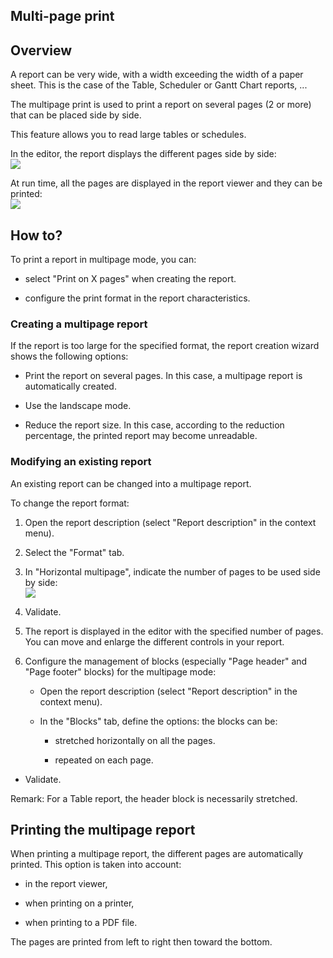 
## Multi-page print
			

<a name="NOTE1"></a>
<a name="NOTE1_1"></a>


## Overview
<a name="overview_ELTTEXTE000130"></a>
A report can be very wide, with a width exceeding the width of a paper sheet. This is the case of the Table, Scheduler or Gantt Chart reports, ...

The multipage print is used to print a report on several pages (2 or more) that can be placed side by side. 

This feature allows you to read large tables or schedules. 

In the editor, the report displays the different pages side by side: <br>![](https://doc.pcsoft.fr/en-US/images/image.awp?langid=3&name=Etat_Multipage_Editeur.gif&type=thumb)


At run time, all the pages are displayed in the report viewer and they can be printed: <br>![](https://doc.pcsoft.fr/en-US/images/image.awp?langid=3&name=Etat_Multipage_Go.gif&type=thumb)


<a name="NOTE2"></a>
<a name="NOTE2_1"></a>


## How to?
<a name="how_ELTTEXTE000154"></a>
To print a report in multipage mode, you can: 

- select "Print on X pages" when creating the report. 

- configure the print format in the report characteristics. 



<a name="NOTE2_2"></a>


### Creating a multipage report
<a name="creating_multipage_report_ELTPARAGRAPHE000034"></a>

If the report is too large for the specified format, the report creation wizard shows the following options: 

- Print the report on several pages. In this case, a multipage report is automatically created. 

- Use the landscape mode. 

- Reduce the report size. In this case, according to the reduction percentage, the printed report may become unreadable. 



<a name="NOTE2_3"></a>


### Modifying an existing report
<a name="modifying_existing_report_ELTPARAGRAPHE000045"></a>

An existing report can be changed into a multipage report. 

To change the report format: 

1. Open the report description (select "Report description" in the context menu). 

2. Select the "Format" tab. 

3. In "Horizontal multipage", indicate the number of pages to be used side by side: <br>![](https://doc.pcsoft.fr/en-US/images/image.awp?langid=3&name=Etat_Multipage_Format.gif&type=thumb)


4. Validate. 

5. The report is displayed in the editor with the specified number of pages. You can move and enlarge the different controls in your report. 

6. Configure the management of blocks (especially "Page header" and "Page footer" blocks) for the multipage mode: 

	- Open the report description (select "Report description" in the context menu). 

	- In the "Blocks" tab, define the options: the blocks can be: 

		- stretched horizontally on all the pages.

		- repeated on each page.  




- Validate. 


Remark: For a Table report, the header block is necessarily stretched. 

<a name="NOTE3"></a>
<a name="NOTE3_1"></a>


## Printing the multipage report
<a name="printing_the_multipage_report_ELTTEXTE000190"></a>
When printing a multipage report, the different pages are automatically printed. This option is taken into account: 

- in the report viewer,

- when printing on a printer,

- when printing to a PDF file. 


The pages are printed from left to right then toward the bottom. 



